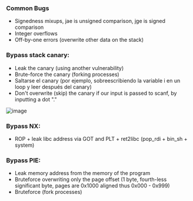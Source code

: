 ### Common Bugs

- Signedness mixups, jae is unsigned comparison, jge is signed comparison
- Integer overflows
- Off-by-one errors (overwrite other data on the stack)

### Bypass stack canary:

- Leak the canary (using another vulnerability)
- Brute-force the canary (forking processes)
- Saltarse el canary (por ejemplo, sobreescribiendo la variable i en un loop y leer después del canary)
- Don't overwrite (skip) the canary if our input is passed to scanf, by inputting a dot "."

![image](https://github.com/txhaka/ctf-directo/assets/154754392/1db636d2-f0fe-4e3f-985e-e5bbb03dfbc6)


### Bypass NX:

- ROP + leak libc address via GOT and PLT + ret2libc (pop_rdi + bin_sh + system)


### Bypass PIE:

- Leak memory address from the memory of the program
- Bruteforce overwriting only the page offset (1 byte, fourth-less significant byte, pages are 0x1000 aligned thus 0x000 - 0x999)
- Bruteforce (fork processes)
